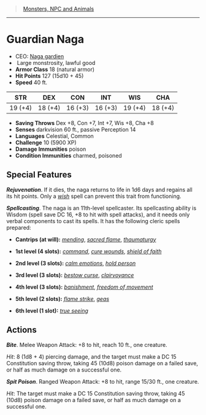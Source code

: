 ﻿---
!MonsterItem
Family: MonsterVO
Type: monstrosity
Size: Large
Alignment: lawful good
ArmorClass: 18 (natural armor)
HitPoints: 127 (15d10 + 45)
Speed: 40 ft.
Strength: 19 (+4)
Dexterity: 18 (+4)
Constitution: 16 (+3)
Intelligence: 16 (+3)
Wisdom: 19 (+4)
Charisma: 18 (+4)
SavingThrows: Dex +8, Con +7, Int +7, Wis +8, Cha +8
DamageImmunities: poison
ConditionImmunities: charmed, poisoned
Senses: darkvision 60 ft., passive Perception 14
Languages: Celestial, Common
Challenge: 10 (5900 XP)
Id: monsters_vo.md#guardian-naga
ParentLink: monsters_vo.md#monsters-npc-and-animals
Name: Guardian Naga
ParentName: Monsters, NPC and Animals
NameLevel: 1
AltName: '[Naga gardien](hd_monsters_naga_gardien.md)'
Attributes:
  Name: Guardian Naga
  Markdown: >+
    # <!--Name-->Guardian Naga<!--/Name-->


    - CEO: <!--AltName-->[Naga gardien](hd_monsters_naga_gardien.md)<!--/AltName-->

    -  <!--Size-->Large<!--/Size--> <!--Type-->monstrosity<!--/Type-->, <!--Alignment-->lawful good<!--/Alignment-->

    - **Armor Class** <!--ArmorClass-->18 (natural armor)<!--/ArmorClass-->

    - **Hit Points** <!--HitPoints-->127 (15d10 + 45)<!--/HitPoints-->

    - **Speed** <!--Speed-->40 ft.<!--/Speed-->


    |STR|DEX|CON|INT|WIS|CHA|

    |---|---|---|---|---|---|

    |<!--Strength-->19 (+4)<!--/Strength-->|<!--Dexterity-->18 (+4)<!--/Dexterity-->|<!--Constitution-->16 (+3)<!--/Constitution-->|<!--Intelligence-->16 (+3)<!--/Intelligence-->|<!--Wisdom-->19 (+4)<!--/Wisdom-->|<!--Charisma-->18 (+4)<!--/Charisma-->|


    - **Saving Throws** <!--SavingThrows-->Dex +8, Con +7, Int +7, Wis +8, Cha +8<!--/SavingThrows-->

    - **Senses** <!--Senses-->darkvision 60 ft., passive Perception 14<!--/Senses-->

    - **Languages** <!--Languages-->Celestial, Common<!--/Languages-->

    - **Challenge** <!--Challenge-->10 (5900 XP)<!--/Challenge-->

    - **Damage Immunities** <!--DamageImmunities-->poison<!--/DamageImmunities-->

    - **Condition Immunities** <!--ConditionImmunities-->charmed, poisoned<!--/ConditionImmunities-->


    ## Special Features


    **_Rejuvenation_**. If it dies, the naga returns to life in 1d6 days and regains all its hit points. Only a _[wish](srd_spells_wish.md)_ spell can prevent this trait from functioning.


    **_Spellcasting_**. The naga is an 11th-level spellcaster. Its spellcasting ability is Wisdom (spell save DC 16, +8 to hit with spell attacks), and it needs only verbal components to cast its spells. It has the following cleric spells prepared:


    * **Cantrips (at will):** _[mending](srd_spells_mending.md)_, _[sacred flame](srd_spells_sacred_flame.md)_, _[thaumaturgy](srd_spells_thaumaturgy.md)_


    * **1st level (4 slots):** _[command](srd_spells_command.md)_, _[cure wounds](srd_spells_cure_wounds.md)_, _[shield of faith](srd_spells_shield_of_faith.md)_


    * **2nd level (3 slots):** _[calm emotions](srd_spells_calm_emotions.md)_, _[hold person](srd_spells_hold_person.md)_


    * **3rd level (3 slots):** _[bestow curse](srd_spells_bestow_curse.md)_, _[clairvoyance](srd_spells_clairvoyance.md)_


    * **4th level (3 slots):** _[banishment](srd_spells_banishment.md)_, _[freedom of movement](srd_spells_freedom_of_movement.md)_


    * **5th level (2 slots):** _[flame strike](srd_spells_flame_strike.md)_, _[geas](srd_spells_geas.md)_


    * **6th level (1 slot):** _[true seeing](srd_spells_true_seeing.md)_


    ## Actions


    **_Bite_**. Melee Weapon Attack: +8 to hit, reach 10 ft., one creature.


    _Hit_: 8 (1d8 + 4) piercing damage, and the target must make a DC 15 Constitution saving throw, taking 45 (10d8) poison damage on a failed save, or half as much damage on a successful one.


    **_Spit Poison_**. Ranged Weapon Attack: +8 to hit, range 15/30 ft., one creature.


    _Hit_: The target must make a DC 15 Constitution saving throw, taking 45 (10d8) poison damage on a failed save, or half as much damage on a successful one.

  AltName: '[Naga gardien](hd_monsters_naga_gardien.md)'
  Size: Large
  Type: monstrosity
  Alignment: lawful good
  ArmorClass: 18 (natural armor)
  HitPoints: 127 (15d10 + 45)
  Speed: 40 ft.
  Strength: 19 (+4)
  Dexterity: 18 (+4)
  Constitution: 16 (+3)
  Intelligence: 16 (+3)
  Wisdom: 19 (+4)
  Charisma: 18 (+4)
  SavingThrows: Dex +8, Con +7, Int +7, Wis +8, Cha +8
  Senses: darkvision 60 ft., passive Perception 14
  Languages: Celestial, Common
  Challenge: 10 (5900 XP)
  DamageImmunities: poison
  ConditionImmunities: charmed, poisoned
AttributesDictionary: >+
  Name: Guardian Naga

  Markdown: >+

    # <!--Name-->Guardian Naga<!--/Name-->





    - CEO: <!--AltName-->[Naga gardien](hd_monsters_naga_gardien.md)<!--/AltName-->



    -  <!--Size-->Large<!--/Size--> <!--Type-->monstrosity<!--/Type-->, <!--Alignment-->lawful good<!--/Alignment-->



    - **Armor Class** <!--ArmorClass-->18 (natural armor)<!--/ArmorClass-->



    - **Hit Points** <!--HitPoints-->127 (15d10 + 45)<!--/HitPoints-->



    - **Speed** <!--Speed-->40 ft.<!--/Speed-->





    |STR|DEX|CON|INT|WIS|CHA|



    |---|---|---|---|---|---|



    |<!--Strength-->19 (+4)<!--/Strength-->|<!--Dexterity-->18 (+4)<!--/Dexterity-->|<!--Constitution-->16 (+3)<!--/Constitution-->|<!--Intelligence-->16 (+3)<!--/Intelligence-->|<!--Wisdom-->19 (+4)<!--/Wisdom-->|<!--Charisma-->18 (+4)<!--/Charisma-->|





    - **Saving Throws** <!--SavingThrows-->Dex +8, Con +7, Int +7, Wis +8, Cha +8<!--/SavingThrows-->



    - **Senses** <!--Senses-->darkvision 60 ft., passive Perception 14<!--/Senses-->



    - **Languages** <!--Languages-->Celestial, Common<!--/Languages-->



    - **Challenge** <!--Challenge-->10 (5900 XP)<!--/Challenge-->



    - **Damage Immunities** <!--DamageImmunities-->poison<!--/DamageImmunities-->



    - **Condition Immunities** <!--ConditionImmunities-->charmed, poisoned<!--/ConditionImmunities-->





    ## Special Features





    **_Rejuvenation_**. If it dies, the naga returns to life in 1d6 days and regains all its hit points. Only a _[wish](srd_spells_wish.md)_ spell can prevent this trait from functioning.





    **_Spellcasting_**. The naga is an 11th-level spellcaster. Its spellcasting ability is Wisdom (spell save DC 16, +8 to hit with spell attacks), and it needs only verbal components to cast its spells. It has the following cleric spells prepared:





    * **Cantrips (at will):** _[mending](srd_spells_mending.md)_, _[sacred flame](srd_spells_sacred_flame.md)_, _[thaumaturgy](srd_spells_thaumaturgy.md)_





    * **1st level (4 slots):** _[command](srd_spells_command.md)_, _[cure wounds](srd_spells_cure_wounds.md)_, _[shield of faith](srd_spells_shield_of_faith.md)_





    * **2nd level (3 slots):** _[calm emotions](srd_spells_calm_emotions.md)_, _[hold person](srd_spells_hold_person.md)_





    * **3rd level (3 slots):** _[bestow curse](srd_spells_bestow_curse.md)_, _[clairvoyance](srd_spells_clairvoyance.md)_





    * **4th level (3 slots):** _[banishment](srd_spells_banishment.md)_, _[freedom of movement](srd_spells_freedom_of_movement.md)_





    * **5th level (2 slots):** _[flame strike](srd_spells_flame_strike.md)_, _[geas](srd_spells_geas.md)_





    * **6th level (1 slot):** _[true seeing](srd_spells_true_seeing.md)_





    ## Actions





    **_Bite_**. Melee Weapon Attack: +8 to hit, reach 10 ft., one creature.





    _Hit_: 8 (1d8 + 4) piercing damage, and the target must make a DC 15 Constitution saving throw, taking 45 (10d8) poison damage on a failed save, or half as much damage on a successful one.





    **_Spit Poison_**. Ranged Weapon Attack: +8 to hit, range 15/30 ft., one creature.





    _Hit_: The target must make a DC 15 Constitution saving throw, taking 45 (10d8) poison damage on a failed save, or half as much damage on a successful one.



  AltName: '[Naga gardien](hd_monsters_naga_gardien.md)'

  Size: Large

  Type: monstrosity

  Alignment: lawful good

  ArmorClass: 18 (natural armor)

  HitPoints: 127 (15d10 + 45)

  Speed: 40 ft.

  Strength: 19 (+4)

  Dexterity: 18 (+4)

  Constitution: 16 (+3)

  Intelligence: 16 (+3)

  Wisdom: 19 (+4)

  Charisma: 18 (+4)

  SavingThrows: Dex +8, Con +7, Int +7, Wis +8, Cha +8

  Senses: darkvision 60 ft., passive Perception 14

  Languages: Celestial, Common

  Challenge: 10 (5900 XP)

  DamageImmunities: poison

  ConditionImmunities: charmed, poisoned

---
> [Monsters, NPC and Animals](srd_monsters.md)

---

# Guardian Naga

- CEO: [Naga gardien](hd_monsters_naga_gardien.md)
-  Large monstrosity, lawful good
- **Armor Class** 18 (natural armor)
- **Hit Points** 127 (15d10 + 45)
- **Speed** 40 ft.

|STR|DEX|CON|INT|WIS|CHA|
|---|---|---|---|---|---|
|19 (+4)|18 (+4)|16 (+3)|16 (+3)|19 (+4)|18 (+4)|

- **Saving Throws** Dex +8, Con +7, Int +7, Wis +8, Cha +8
- **Senses** darkvision 60 ft., passive Perception 14
- **Languages** Celestial, Common
- **Challenge** 10 (5900 XP)
- **Damage Immunities** poison
- **Condition Immunities** charmed, poisoned

## Special Features

**_Rejuvenation_**. If it dies, the naga returns to life in 1d6 days and regains all its hit points. Only a _[wish](srd_spells_wish.md)_ spell can prevent this trait from functioning.

**_Spellcasting_**. The naga is an 11th-level spellcaster. Its spellcasting ability is Wisdom (spell save DC 16, +8 to hit with spell attacks), and it needs only verbal components to cast its spells. It has the following cleric spells prepared:

* **Cantrips (at will):** _[mending](srd_spells_mending.md)_, _[sacred flame](srd_spells_sacred_flame.md)_, _[thaumaturgy](srd_spells_thaumaturgy.md)_

* **1st level (4 slots):** _[command](srd_spells_command.md)_, _[cure wounds](srd_spells_cure_wounds.md)_, _[shield of faith](srd_spells_shield_of_faith.md)_

* **2nd level (3 slots):** _[calm emotions](srd_spells_calm_emotions.md)_, _[hold person](srd_spells_hold_person.md)_

* **3rd level (3 slots):** _[bestow curse](srd_spells_bestow_curse.md)_, _[clairvoyance](srd_spells_clairvoyance.md)_

* **4th level (3 slots):** _[banishment](srd_spells_banishment.md)_, _[freedom of movement](srd_spells_freedom_of_movement.md)_

* **5th level (2 slots):** _[flame strike](srd_spells_flame_strike.md)_, _[geas](srd_spells_geas.md)_

* **6th level (1 slot):** _[true seeing](srd_spells_true_seeing.md)_

## Actions

**_Bite_**. Melee Weapon Attack: +8 to hit, reach 10 ft., one creature.

_Hit_: 8 (1d8 + 4) piercing damage, and the target must make a DC 15 Constitution saving throw, taking 45 (10d8) poison damage on a failed save, or half as much damage on a successful one.

**_Spit Poison_**. Ranged Weapon Attack: +8 to hit, range 15/30 ft., one creature.

_Hit_: The target must make a DC 15 Constitution saving throw, taking 45 (10d8) poison damage on a failed save, or half as much damage on a successful one.

